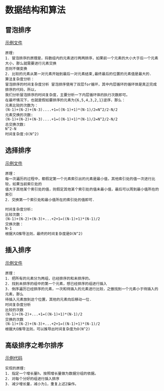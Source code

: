 # 数据结构和算法


## 冒泡排序
[示例文件](./src\main\java\com\itdom\sort\bubble\Bubble.java)
```text
原理:
1. 冒泡排序的原理是，将数组内的元素进行两两排序，如果前一个元素的大小大于后一个元素大小，那么就需要进行元素交换
否则不做变换
2. 比较的元素从第一对元素开始到最后一对元素结束,最终最后的位置的元素值是最大的.
算法复杂度分析：
冒泡排序的时间复杂度分析 冒泡排序使用了双层for循环，其中内层循环的循环体是真正完成排序的代码，所以，
我们分析冒泡排序的时间复杂度，主要分析一下内层循环体的执行次数即可。
在最坏情况下，也就是假如要排序的元素为{6,5,4,3,2,1}逆序，那么：
元素比较的次数为：
(N-1)+(N-2)+(N-3)....+1=((N-1)+1)*(N-1)/2=N^2/2-N/2
元素交换的次数:    
(N-1)+(N-2)+(N-3)....+1=((N-1)+1)*(N-1)/2=N^2/2-N/2
总交换次数:
N^2-N
时间复杂度:O(N^2)
```
## 选择排序
[示例文件](./src\main\java\com\itdom\sort\bubble\Bubble.java)
```text
原理：
每一次遍历的过程中，都假定第一个元素索引出的元素是最小值，其他索引处的值一次进行比较，如果当前索引处的
值大于其他某个索引处的值，则假定其他某个索引处的值未最小值，最后可以周到最小值所在的索引
2. 交换第一个索引处和最小值所在的索引处的值即可.

时间复杂度分析:
比较次数：
(N-1)+(N-2)+(N-3)+...+2+1=((N-1)+1)*(N-1)/2    
交换次数：
N-1
根据大O推导法则，最终的时间复杂度是O(N^2)

```
## 插入排序
[示例文件](./src\main\java\com\itdom\sort\insert\Insert.java)
```text
原理：
1. 把所有的元素分为两组，已经排序的和未排序的。
2. 找到未排序的组中的第一个元素，想已经排序的组进行插入
3. 倒序遍历已经排序的元素，一次和待插入的元素进行比较，之傲找到一个元素小于待插入的元素，那么
待插入元素放到这个位置，其他的元素向后移动一位.
时间复杂度分析
比较的次数
(N-1)+(N-2)+...+1=((N-1)+1)*(N-1)/2
交换的次数
(N-1)+(N-2)+(N-3)+...+2+1=((N-1)+1)*(N-1)/2
根据大O推导法则，可以推导出时间复杂度为O(N^2)
```


## 高级排序之希尔排序
[示例代码](./src\main\java\com\itdom\sort\shell\Shell.java)
```text
实现的原理:
1. 指定一个增长量h，按照增长量做为数据分组的依据。
2. 对每个分好的组进行插入排序
3. 减少增长量，减小为1，重复上述2操作。

```


























